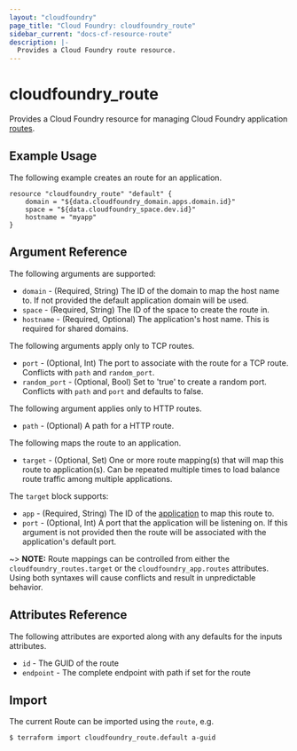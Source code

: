```yaml
---
layout: "cloudfoundry"
page_title: "Cloud Foundry: cloudfoundry_route"
sidebar_current: "docs-cf-resource-route"
description: |-
  Provides a Cloud Foundry route resource.
---
```


# cloudfoundry\_route

Provides a Cloud Foundry resource for managing Cloud Foundry application [routes](https://docs.cloudfoundry.org/devguide/deploy-apps/routes-domains.html).

## Example Usage

The following example creates an route for an application.

```
resource "cloudfoundry_route" "default" {
    domain = "${data.cloudfoundry_domain.apps.domain.id}"
    space = "${data.cloudfoundry_space.dev.id}"
    hostname = "myapp"
}
```

## Argument Reference

The following arguments are supported:

- `domain` - (Required, String) The ID of the domain to map the host name to. If not provided the default application domain will be used.
- `space` - (Required, String) The ID of the space to create the route in.
- `hostname` - (Required, Optional) The application's host name. This is required for shared domains.

The following arguments apply only to TCP routes.

- `port` - (Optional, Int) The port to associate with the route for a TCP route. Conflicts with `path` and `random_port`.
- `random_port` - (Optional, Bool) Set to 'true' to create a random port. Conflicts with `path` and `port` and defaults to false.

The following argument applies only to HTTP routes.

- `path` - (Optional) A path for a HTTP route.

The following maps the route to an application.

- `target` - (Optional, Set) One or more route mapping(s) that will map this route to application(s). Can be repeated multiple times to load balance route traffic among multiple applications.

The `target` block supports:
  - `app` - (Required, String) The ID of the [application](/docs/providers/cloudfoundry/r/app.html) to map this route to.
  - `port` - (Optional, Int) A port that the application will be listening on. If this argument is not provided then the route will be associated with the application's default port. 

~> **NOTE:** Route mappings can be controlled from either the `cloudfoundry_routes.target` or the `cloudfoundry_app.routes` attributes. Using both syntaxes will cause conflicts and result in unpredictable behavior.  


## Attributes Reference

The following attributes are exported along with any defaults for the inputs attributes.

* `id` - The GUID of the route
* `endpoint` - The complete endpoint with path if set for the route

## Import

The current Route can be imported using the `route`, e.g.

```
$ terraform import cloudfoundry_route.default a-guid
```
